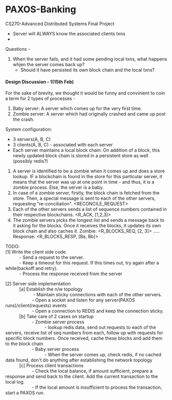 # PAXOS-Banking
CS270-Advanced Distributed Systems Final Project


- Server will ALWAYS know the associated clients txns
- 
Questions - 
1. When the server fails, and it had some pending local txns, what happens whjen the server comes back up? 
    - Should it have persisted its own block chain and the local txns? 


#### Design Discussion - 1(15th Feb)

For the sake of brevity, we thought it would be funny and convinient to coin a term for 2 types of processes - 
1. Baby server: A server which comes up for the very first time. 
2. Zombie server: A server which had originally crashed and came up post the crash. 

System configuration: 
- 3 servers(A, B, C)
- 3 clients(A, B, C) - associated with each server
- Each server maintains a local block chain: On addition of a block, this newly updated block chain is stored in 
a persistent store as well (possibly redis?)

1. A server is identified to be a zombie when it comes up and does a store lookup. IF a blockchain is found
in the store for this particular server, it means that the server was up at one point in time - and thus, it is 
a zombie process. Else, the server is a baby.
2. In case of a zombie server, firstly, the block chain is fetched from the store. Then, a special message is sent 
to each of the other servers, requesting "re-conciliation". <RECONCILE_REQUEST> 
3. Each of the other servers sends a list of sequence numbers contained in their respective blockchains. <R_ACK, [1,2,3]> 
4. The zombie servers picks the longest list and sends a message back to it asking for the blocks. Once it receives
the blocks, it updates its own block chain and also caches it. Zombie: <R_BLOCKS_REQ, [2, 3]> ..... Response: <R_BLOCKS_RESP, [Ba, Bb]>

TODO:   
[1] Write the client side code.   
&nbsp;&nbsp;&nbsp;&nbsp;&nbsp;&nbsp;&nbsp;&nbsp;&nbsp;&nbsp; - Send a request to the server.   
&nbsp;&nbsp;&nbsp;&nbsp;&nbsp;&nbsp;&nbsp;&nbsp;&nbsp;&nbsp; - Keep a timeout for this request. If this times out, try again after a while(backoff and retry).   
&nbsp;&nbsp;&nbsp;&nbsp;&nbsp;&nbsp;&nbsp;&nbsp;&nbsp;&nbsp; - Process the response received from the server  
 
[2] Server side implementation  
&nbsp;&nbsp;&nbsp;&nbsp;&nbsp;&nbsp;&nbsp;&nbsp;&nbsp;&nbsp; [a] Establish the n/w topology    
&nbsp;&nbsp;&nbsp;&nbsp;&nbsp;&nbsp;&nbsp;&nbsp;&nbsp;&nbsp; &nbsp;&nbsp;&nbsp;&nbsp;&nbsp;&nbsp;&nbsp;&nbsp;&nbsp;&nbsp; - Maintain sticky connections with each of the other servers.    
&nbsp;&nbsp;&nbsp;&nbsp;&nbsp;&nbsp;&nbsp;&nbsp;&nbsp;&nbsp;&nbsp;&nbsp;&nbsp;&nbsp;&nbsp;&nbsp;&nbsp;&nbsp;&nbsp;&nbsp; - Open a socket and listen for any server(PAXOS runs)/client(requests) events    
&nbsp;&nbsp;&nbsp;&nbsp;&nbsp;&nbsp;&nbsp;&nbsp;&nbsp;&nbsp;&nbsp;&nbsp;&nbsp;&nbsp;&nbsp;&nbsp;&nbsp;&nbsp;&nbsp;&nbsp; - Open a connection to REDIS and keep the connection sticky.    
&nbsp;&nbsp;&nbsp;&nbsp;&nbsp;&nbsp;&nbsp;&nbsp;&nbsp;&nbsp; [b] Take care of 2 cases on startup  
&nbsp;&nbsp;&nbsp;&nbsp;&nbsp;&nbsp;&nbsp;&nbsp;&nbsp;&nbsp;&nbsp;&nbsp;&nbsp;&nbsp;&nbsp;&nbsp;&nbsp;&nbsp;&nbsp;&nbsp; - Zombie server process  
&nbsp;&nbsp;&nbsp;&nbsp;&nbsp;&nbsp;&nbsp;&nbsp;&nbsp;&nbsp;&nbsp;&nbsp;&nbsp;&nbsp;&nbsp;&nbsp;&nbsp;&nbsp;&nbsp;&nbsp;&nbsp;&nbsp;&nbsp;&nbsp;&nbsp;&nbsp;&nbsp;&nbsp;&nbsp;&nbsp; - lookup redis data, send out requests to each of the servers, receive list of seq numbers from each, follow up
          with requests for specific block numbers. Once received, cache these blocks and add them to the block chain  
&nbsp;&nbsp;&nbsp;&nbsp;&nbsp;&nbsp;&nbsp;&nbsp;&nbsp;&nbsp;&nbsp;&nbsp;&nbsp;&nbsp;&nbsp;&nbsp;&nbsp;&nbsp;&nbsp;&nbsp; - Baby server process  
&nbsp;&nbsp;&nbsp;&nbsp;&nbsp;&nbsp;&nbsp;&nbsp;&nbsp;&nbsp;&nbsp;&nbsp;&nbsp;&nbsp;&nbsp;&nbsp;&nbsp;&nbsp;&nbsp;&nbsp;&nbsp;&nbsp;&nbsp;&nbsp;&nbsp;&nbsp;&nbsp;&nbsp;&nbsp;&nbsp; - When the server comes up, check redis, if no cached data found, don't do anything after establishing the network topology  
&nbsp;&nbsp;&nbsp;&nbsp;&nbsp;&nbsp;&nbsp;&nbsp;&nbsp;&nbsp; [c] Process client transactions  
&nbsp;&nbsp;&nbsp;&nbsp;&nbsp;&nbsp;&nbsp;&nbsp;&nbsp;&nbsp;&nbsp;&nbsp;&nbsp;&nbsp;&nbsp;&nbsp;&nbsp;&nbsp;&nbsp;&nbsp; - Check the local balance, if amount sufficient, prepare a response and send back to the client. Add the current transaction
        to the local log.  
&nbsp;&nbsp;&nbsp;&nbsp;&nbsp;&nbsp;&nbsp;&nbsp;&nbsp;&nbsp;&nbsp;&nbsp;&nbsp;&nbsp;&nbsp;&nbsp;&nbsp;&nbsp;&nbsp;&nbsp; - If the local amount is insufficient to process the transaction, start a PAXOS run.   